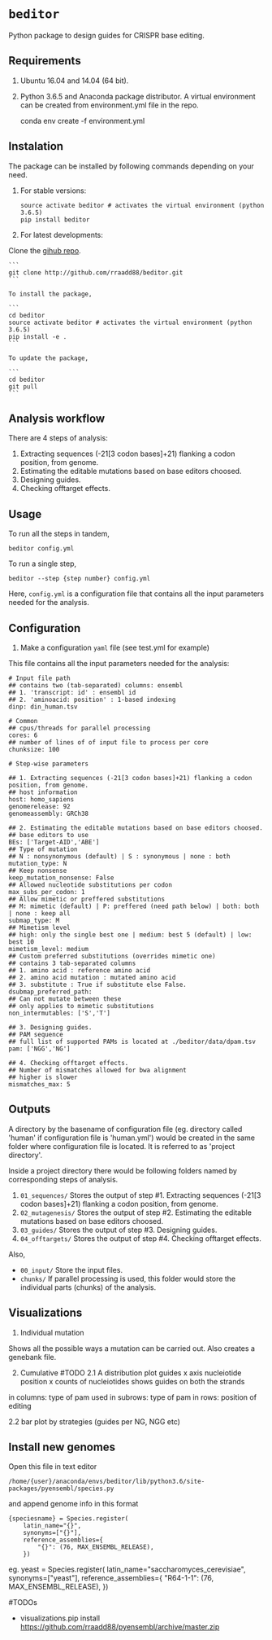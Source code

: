 # `beditor`

Python package to design guides for CRISPR base editing. 

## Requirements

1. Ubuntu 16.04 and 14.04 (64 bit).

2. Python 3.6.5 and Anaconda package distributor. A virtual environment can be created from environment.yml file in the repo.

	conda env create -f environment.yml

## Instalation

The package can be installed by following commands depending on your need.

1. For stable versions:

	```
	source activate beditor # activates the virtual environment (python 3.6.5)
	pip install beditor
	```

2. For latest developments:

Clone the [gihub repo](http://github.com/rraadd88/beditor.git). 

	```
	git clone http://github.com/rraadd88/beditor.git
	```
	
	To install the package,

	```
	cd beditor
	source activate beditor # activates the virtual environment (python 3.6.5)
	pip install -e .
	```

	To update the package,

	```
	cd beditor
	git pull
	```	

## Analysis workflow

There are 4 steps of analysis:

1. Extracting sequences (-21[3 codon bases]+21) flanking a codon position, from genome.
2. Estimating the editable mutations based on base editors choosed.
3. Designing guides.
4. Checking offtarget effects.

## Usage

To run all the steps in tandem,

	beditor config.yml 

To run a single step,

	beditor --step {step number} config.yml 

Here, `config.yml` is a configuration file that contains all the input parameters needed for the analysis.

## Configuration

1. Make a configuration `yaml` file (see test.yml for example)

This file contains all the input parameters needed for the analysis:

	# Input file path 
	## contains two (tab-separated) columns: ensembl 
	## 1. 'transcript: id' : ensembl id 
	## 2. 'aminoacid: position' : 1-based indexing
	dinp: din_human.tsv

	# Common
	## cpus/threads for parallel processing
	cores: 6
	## number of lines of of input file to process per core 
	chunksize: 100

	# Step-wise parameters

	## 1. Extracting sequences (-21[3 codon bases]+21) flanking a codon position, from genome.
	## host information
	host: homo_sapiens
	genomerelease: 92
	genomeassembly: GRCh38

	## 2. Estimating the editable mutations based on base editors choosed.
	## base editors to use
	BEs: ['Target-AID','ABE']
	## Type of mutation 
	## N : nonsynonymous (default) | S : synonymous | none : both
	mutation_type: N
	## Keep nonsense
	keep_mutation_nonsense: False
	## Allowed nucleotide substitutions per codon
	max_subs_per_codon: 1
	## Allow mimetic or preffered substitutions
	## M: mimetic (default) | P: preffered (need path below) | both: both | none : keep all
	submap_type: M
	## Mimetism level 
	## high: only the single best one | medium: best 5 (default) | low: best 10 
	mimetism_level: medium
	## Custom preferred substitutions (overrides mimetic one)
	## contains 3 tab-separated columns 
	## 1. amino acid : reference amino acid
	## 2. amino acid mutation : mutated amino acid
	## 3. substitute : True if substitute else False.  
	dsubmap_preferred_path:
	## Can not mutate between these
	## only applies to mimetic substitutions
	non_intermutables: ['S','T']

	## 3. Designing guides.
	## PAM sequence
	## full list of supported PAMs is located at ./beditor/data/dpam.tsv
	pam: ['NGG','NG'] 

	## 4. Checking offtarget effects.
	## Number of mismatches allowed for bwa alignment
	## higher is slower
	mismatches_max: 5

## Outputs
	
A directory by the basename of configuration file (eg. directory called 'human' if configuration file is 'human.yml') would be created in the same folder where configuration file is located. It is referred to as 'project directory'.

Inside a project directory there would be following folders named by corresponding steps of analysis.

1. `01_sequences/`
Stores the output of step #1. Extracting sequences (-21[3 codon bases]+21) flanking a codon position, from genome.
2. `02_mutagenesis/`
Stores the output of step #2. Estimating the editable mutations based on base editors choosed.
3. `03_guides/`
Stores the output of step #3. Designing guides.
4. `04_offtargets/`
Stores the output of step #4. Checking offtarget effects.

Also,
- `00_input/`
Store the input files.
- `chunks/`
If parallel processing is used, this folder would store the individual parts (chunks) of the analysis. 

## Visualizations

1. Individual mutation

Shows all the possible ways a mutation can be carried out. Also creates a genebank file.

2. Cumulative #TODO
2.1 A distribution plot guides 
x axis nucleiotide position 
x counts of nucleiotides
shows guides on both the strands

in columns: type of pam used
in subrows: type of pam
in rows: position of editing

2.2 bar plot by strategies (guides per NG, NGG etc) 

## Install new genomes

Open this file in text editor

	/home/{user}/anaconda/envs/beditor/lib/python3.6/site-packages/pyensembl/species.py

and append genome info in this format

	{speciesname} = Species.register(
	    latin_name="{}",
	    synonyms=["{}"],
	    reference_assemblies={
	        "{}": (76, MAX_ENSEMBL_RELEASE),
	    })

eg. 
	yeast = Species.register(
	    latin_name="saccharomyces_cerevisiae",
	    synonyms=["yeast"],
	    reference_assemblies={
	        "R64-1-1": (76, MAX_ENSEMBL_RELEASE),
	    })

#TODOs
- visualizations.pip install https://github.com/rraadd88/pyensembl/archive/master.zip

